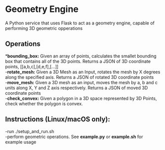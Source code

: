 # Geometry Engine
A Python service that uses Flask to act as a geometry engine, capable of performing 3D geometric opperations

## Operations
***bounding_box:** Given an array of points, calculates the smallet bounding box that contains all of the 3D points. Returns a JSON of 3D coordinate points, [[a,b,c],[d,e,f],[...]]  
-**rotate_mesh:** Given a 3D Mesh as an Input, rotates the mesh by X degrees along the specified axis. Returns a JSON of rotated 3D coordinate points  
-**move_mesh:** Given a 3D mesh as an input, moves the mesh by a, b and c units along X, Y and Z axis respectively. Returns a JSON of moved 3D coordinate points  
-**check_convex:** Given a polygon in a 3D space represented by 3D Points, check whether the polygon is convex.

## Instructions (Linux/macOS only):
-run ./setup_and_run.sh  
-perform geometric operations. See **example.py** or **example.sh** for example usage